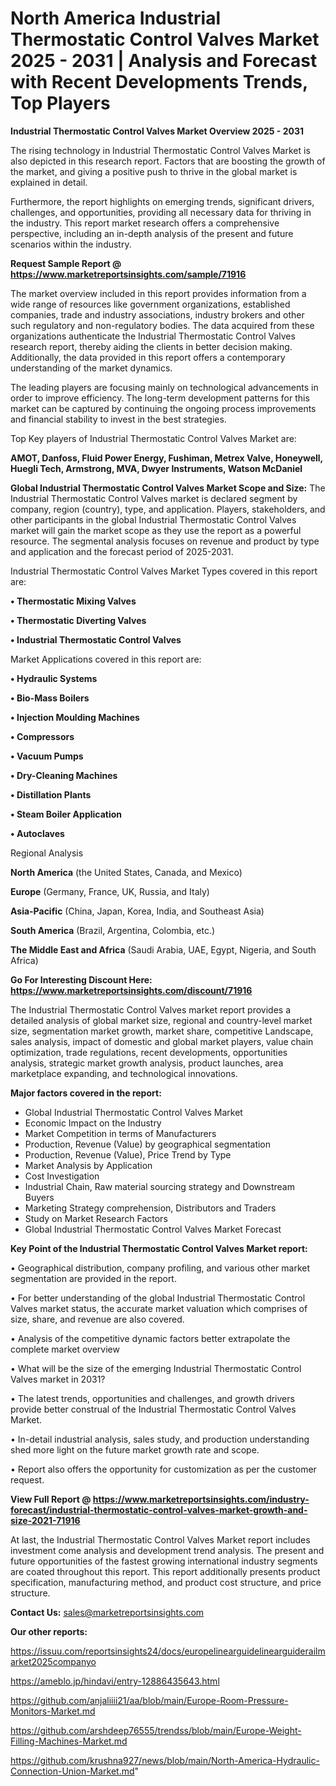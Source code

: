 # North America Industrial Thermostatic Control Valves Market 2025 - 2031 | Analysis and Forecast with Recent Developments Trends, Top Players

<Strong> Industrial Thermostatic Control Valves Market Overview 2025 - 2031</strong>

The rising technology in Industrial Thermostatic Control Valves Market is also depicted in this research report. Factors that are boosting the growth of the market, and giving a positive push to thrive in the global market is explained in detail.

Furthermore, the report highlights on emerging trends, significant drivers, challenges, and opportunities, providing all necessary data for thriving in the industry. This report market research offers a comprehensive perspective, including an in-depth analysis of the present and future scenarios within the industry.

<strong>Request Sample Report @ <a href=https://www.marketreportsinsights.com/sample/71916>https://www.marketreportsinsights.com/sample/71916</a></strong>

The market overview included in this report provides information from a wide range of resources like government organizations, established companies, trade and industry associations, industry brokers and other such regulatory and non-regulatory bodies. The data acquired from these organizations authenticate the Industrial Thermostatic Control Valves research report, thereby aiding the clients in better decision making. Additionally, the data provided in this report offers a contemporary understanding of the market dynamics.

The leading players are focusing mainly on technological advancements in order to improve efficiency. The long-term development patterns for this market can be captured by continuing the ongoing process improvements and financial stability to invest in the best strategies.

Top Key players of Industrial Thermostatic Control Valves Market are:

<strong>AMOT, Danfoss, Fluid Power Energy, Fushiman, Metrex Valve, Honeywell, Huegli Tech, Armstrong, MVA, Dwyer Instruments, Watson McDaniel</strong>

<strong><b>Global Industrial Thermostatic Control Valves Market Scope and Size:</b></strong>
The Industrial Thermostatic Control Valves market is declared segment by company, region (country), type, and application. Players, stakeholders, and other participants in the global Industrial Thermostatic Control Valves market will gain the market scope as they use the report as a powerful resource. The segmental analysis focuses on revenue and product by type and application and the forecast period of 2025-2031.

Industrial Thermostatic Control Valves Market Types covered in this report are:

<strong>• Thermostatic Mixing Valves

• Thermostatic Diverting Valves

• Industrial Thermostatic Control Valves</strong>

Market Applications covered in this report are:

<strong>• Hydraulic Systems

• Bio-Mass Boilers

• Injection Moulding Machines

• Compressors

• Vacuum Pumps

• Dry-Cleaning Machines

• Distillation Plants

• Steam Boiler Application

• Autoclaves</strong> 

Regional Analysis

<strong>North America</strong> (the United States, Canada, and Mexico)

<strong>Europe</strong> (Germany, France, UK, Russia, and Italy)

<strong>Asia-Pacific</strong> (China, Japan, Korea, India, and Southeast Asia)

<strong>South America</strong> (Brazil, Argentina, Colombia, etc.)

<strong>The Middle East and Africa</strong> (Saudi Arabia, UAE, Egypt, Nigeria, and South Africa)

<strong>Go For Interesting Discount Here: <a href=https://www.marketreportsinsights.com/discount/71916>https://www.marketreportsinsights.com/discount/71916</a></strong>

The Industrial Thermostatic Control Valves market report provides a detailed analysis of global market size, regional and country-level market size, segmentation market growth, market share, competitive Landscape, sales analysis, impact of domestic and global market players, value chain optimization, trade regulations, recent developments, opportunities analysis, strategic market growth analysis, product launches, area marketplace expanding, and technological innovations.

<strong><b>Major factors covered in the report:</b></strong>
<ul>
  <li>Global Industrial Thermostatic Control Valves Market </li>
  <li>Economic Impact on the Industry</li>
  <li>Market Competition in terms of Manufacturers</li>
  <li>Production, Revenue (Value) by geographical segmentation</li>
  <li>Production, Revenue (Value), Price Trend by Type</li>
  <li>Market Analysis by Application</li>
  <li>Cost Investigation</li>
  <li>Industrial Chain, Raw material sourcing strategy and Downstream Buyers</li>
  <li>Marketing Strategy comprehension, Distributors and Traders</li>
  <li>Study on Market Research Factors</li>
  <li>Global Industrial Thermostatic Control Valves Market Forecast</li>
</ul>

<strong><b>Key Point of the Industrial Thermostatic Control Valves Market report:</b></strong>

• Geographical distribution, company profiling, and various other market segmentation are provided in the report.

• For better understanding of the global Industrial Thermostatic Control Valves market status, the accurate market valuation which comprises of size, share, and revenue are also covered.

• Analysis of the competitive dynamic factors better extrapolate the complete market overview

• What will be the size of the emerging Industrial Thermostatic Control Valves market in 2031?

• The latest trends, opportunities and challenges, and growth drivers provide better construal of the Industrial Thermostatic Control Valves Market.

• In-detail industrial analysis, sales study, and production understanding shed more light on the future market growth rate and scope.

• Report also offers the opportunity for customization as per the customer request.

<strong><b>View Full Report @ <a href=https://www.marketreportsinsights.com/industry-forecast/industrial-thermostatic-control-valves-market-growth-and-size-2021-71916>https://www.marketreportsinsights.com/industry-forecast/industrial-thermostatic-control-valves-market-growth-and-size-2021-71916</a></b></strong>


At last, the Industrial Thermostatic Control Valves Market report includes investment come analysis and development trend analysis. The present and future opportunities of the fastest growing international industry segments are coated throughout this report. This report additionally presents product specification, manufacturing method, and product cost structure, and price structure.

<strong>Contact Us:</strong>
sales@marketreportsinsights.com

<strong>Our other reports:</strong>

<a href=https://issuu.com/reportsinsights24/docs/europelinearguidelinearguiderailmarket2025companyo>https://issuu.com/reportsinsights24/docs/europelinearguidelinearguiderailmarket2025companyo</a>

<a href=https://ameblo.jp/hindavi/entry-12886435643.html>https://ameblo.jp/hindavi/entry-12886435643.html</a>

<a href=https://github.com/anjaliiii21/aa/blob/main/Europe-Room-Pressure-Monitors-Market.md>https://github.com/anjaliiii21/aa/blob/main/Europe-Room-Pressure-Monitors-Market.md</a>

<a href=https://github.com/arshdeep76555/trendss/blob/main/Europe-Weight-Filling-Machines-Market.md>https://github.com/arshdeep76555/trendss/blob/main/Europe-Weight-Filling-Machines-Market.md</a>

<a href=https://github.com/krushna927/news/blob/main/North-America-Hydraulic-Connection-Union-Market.md>https://github.com/krushna927/news/blob/main/North-America-Hydraulic-Connection-Union-Market.md</a>"
